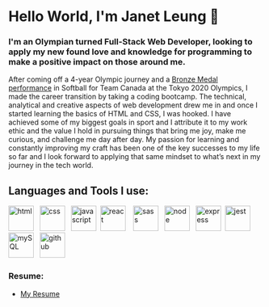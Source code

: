 # Hello World, I'm Janet Leung 👋

### I'm an Olympian turned Full-Stack Web Developer, looking to apply my new found love and knowledge for programming to make a positive impact on those around me.

After coming off a 4-year Olympic journey and a <a href="https://www.cbc.ca/sports/olympics/summer/softball/olympics-canada-mexico-softball-bronze-medal-july27-1.6118526?fbclid=IwAR0-2yVk22W2sCX2wy5rKTBkIUQi4pSZ5G4EfKP_nNKt13r0VjttCryNBEs">Bronze Medal performance</a> in Softball for Team Canada at the Tokyo 2020 Olympics, I made the career transition by taking a coding bootcamp. The technical, analytical and creative aspects of web development drew me in and once I started learning the basics of HTML and CSS, I was hooked. I have achieved some of my biggest goals in sport and I attribute it to my work ethic and the value I hold in pursuing things that bring me joy, make me curious, and challenge me day after day. My passion for learning and constantly improving my craft has been one of the key successes to my life so far and I look forward to applying that same mindset to what’s next in my journey in the tech world. 


## Languages and Tools I use:

 <img src="https://cdn.iconscout.com/icon/free/png-256/html5-40-1175193.png" alt="html" width="50px">&nbsp;&nbsp; <img src="https://cdn.iconscout.com/icon/free/png-256/css3-11-1175239.png" alt="css" width="50px"> &nbsp;&nbsp;<img src="https://cdn.iconscout.com/icon/free/png-256/javascript-1-225993.png" alt="javascript" width="50px">&nbsp;&nbsp;<img src="https://cdn.iconscout.com/icon/free/png-256/react-3-1175109.png" alt="react" width="50px"> &nbsp;&nbsp; <img src="https://cdn.iconscout.com/icon/free/png-256/sass-226054.png" alt="sass" width="50px"> &nbsp;&nbsp;<img src="https://cdn.iconscout.com/icon/free/png-256/node-js-1174925.png" alt="node" width="50px"> &nbsp;&nbsp;<img src="https://cdn.iconscout.com/icon/free/png-256/express-8-1175029.png" alt="express" width="50px">&nbsp;&nbsp;<img src="https://cdn.iconscout.com/icon/free/png-256/jest-3521517-2945020.png" alt="jest" width="50px"> &nbsp;&nbsp; <img src="https://cdn.iconscout.com/icon/free/png-256/mysql-20-1174940.png" alt="mySQL" width="50px"> &nbsp;&nbsp;<img src="https://cdn.iconscout.com/icon/free/png-256/github-163-761603.png" alt="github" width="50px"> 
 
### Resume:
- <a href="https://drive.google.com/file/d/1Y-14f8I5kPrAn3JlCfCbK-6Uq2ZWGaLg/view?usp=sharing">My Resume<a/>


<!--
**janetwleung/janetwleung** is a ✨ _special_ ✨ repository because its `README.md` (this file) appears on your GitHub profile.

Here are some ideas to get you started:

- 🔭 I’m currently working on ...
- 🌱 I’m currently learning ...
- 👯 I’m looking to collaborate on ...
- 🤔 I’m looking for help with ...
- 💬 Ask me about ...
- 📫 How to reach me: ...
- 😄 Pronouns: ...
- ⚡ Fun fact: ...
-->
